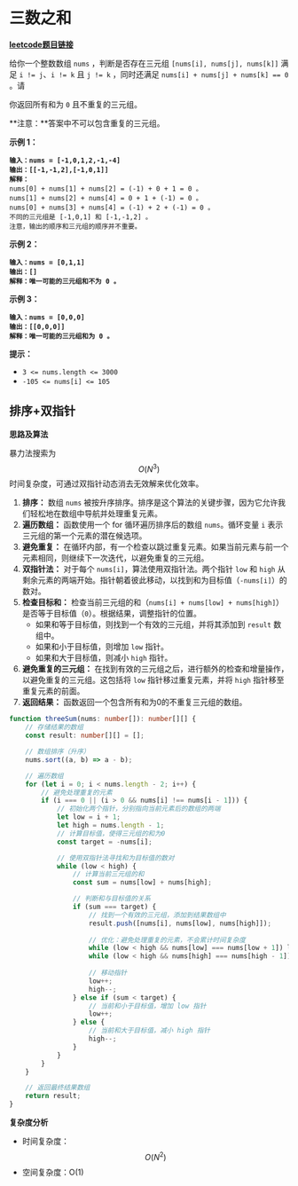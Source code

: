 # 三数之和

[**leetcode题目链接**](https://leetcode.cn/problems/3sum/description/)

给你一个整数数组 `nums` ，判断是否存在三元组 `[nums[i], nums[j], nums[k]]` 满足 `i != j`、`i != k` 且 `j != k` ，同时还满足 `nums[i] + nums[j] + nums[k] == 0` 。请

你返回所有和为 `0` 且不重复的三元组。

**注意：**答案中不可以包含重复的三元组。

**示例 1：**

<pre><code><strong>输入：nums = [-1,0,1,2,-1,-4]
</strong><strong>输出：[[-1,-1,2],[-1,0,1]]
</strong><strong>解释：
</strong>nums[0] + nums[1] + nums[2] = (-1) + 0 + 1 = 0 。
nums[1] + nums[2] + nums[4] = 0 + 1 + (-1) = 0 。
nums[0] + nums[3] + nums[4] = (-1) + 2 + (-1) = 0 。
不同的三元组是 [-1,0,1] 和 [-1,-1,2] 。
注意，输出的顺序和三元组的顺序并不重要。
</code></pre>

**示例 2：**

<pre><code><strong>输入：nums = [0,1,1]
</strong><strong>输出：[]
</strong><strong>解释：唯一可能的三元组和不为 0 。
</strong></code></pre>

**示例 3：**

<pre><code><strong>输入：nums = [0,0,0]
</strong><strong>输出：[[0,0,0]]
</strong><strong>解释：唯一可能的三元组和为 0 。
</strong></code></pre>

**提示：**

* `3 <= nums.length <= 3000`
* `-105 <= nums[i] <= 105`

## 排序+双指针

**思路及算法**

暴力法搜索为 $$O(N^3)$$ 时间复杂度，可通过双指针动态消去无效解来优化效率。

1. **排序：** 数组 `nums` 被按升序排序。排序是这个算法的关键步骤，因为它允许我们轻松地在数组中导航并处理重复元素。
2. **遍历数组：** 函数使用一个 for 循环遍历排序后的数组 `nums`。循环变量 `i` 表示三元组的第一个元素的潜在候选项。
3. **避免重复：** 在循环内部，有一个检查以跳过重复元素。如果当前元素与前一个元素相同，则继续下一次迭代，以避免重复的三元组。
4. **双指针法：** 对于每个 `nums[i]`，算法使用双指针法。两个指针 `low` 和 `high` 从剩余元素的两端开始。指针朝着彼此移动，以找到和为目标值（`-nums[i]`）的数对。
5. **检查目标和：** 检查当前三元组的和（`nums[i] + nums[low] + nums[high]`）是否等于目标值（`0`）。根据结果，调整指针的位置。
   * 如果和等于目标值，则找到一个有效的三元组，并将其添加到 `result` 数组中。
   * 如果和小于目标值，则增加 `low` 指针。
   * 如果和大于目标值，则减小 `high` 指针。
6. **避免重复的三元组：** 在找到有效的三元组之后，进行额外的检查和增量操作，以避免重复的三元组。这包括将 `low` 指针移过重复元素，并将 `high` 指针移至重复元素的前面。
7. **返回结果：** 函数返回一个包含所有和为0的不重复三元组的数组。

```typescript
function threeSum(nums: number[]): number[][] {
    // 存储结果的数组
    const result: number[][] = [];

    // 数组排序（升序）
    nums.sort((a, b) => a - b);

    // 遍历数组
    for (let i = 0; i < nums.length - 2; i++) {
        // 避免处理重复的元素
        if (i === 0 || (i > 0 && nums[i] !== nums[i - 1])) {
            // 初始化两个指针，分别指向当前元素后的数组的两端
            let low = i + 1;
            let high = nums.length - 1;
            // 计算目标值，使得三元组的和为0
            const target = -nums[i];

            // 使用双指针法寻找和为目标值的数对
            while (low < high) {
                // 计算当前三元组的和
                const sum = nums[low] + nums[high];

                // 判断和与目标值的关系
                if (sum === target) {
                    // 找到一个有效的三元组，添加到结果数组中
                    result.push([nums[i], nums[low], nums[high]]);
                    
                    // 优化：避免处理重复的元素，不会累计时间复杂度
                    while (low < high && nums[low] === nums[low + 1]) low++;
                    while (low < high && nums[high] === nums[high - 1]) high--;
                    
                    // 移动指针
                    low++;
                    high--;
                } else if (sum < target) {
                    // 当前和小于目标值，增加 low 指针
                    low++;
                } else {
                    // 当前和大于目标值，减小 high 指针
                    high--;
                }
            }
        }
    }

    // 返回最终结果数组
    return result;
}

```

**复杂度分析**

* 时间复杂度：$$O(N^2)$$&#x20;
* 空间复杂度：O(1)
